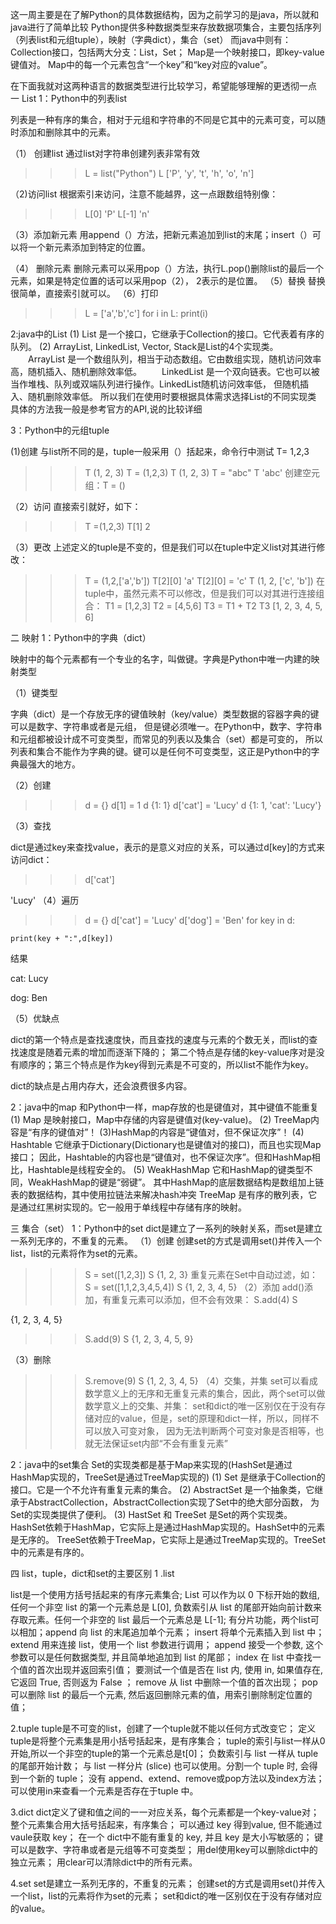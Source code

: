 这一周主要是在了解Python的具体数据结构，因为之前学习的是java，所以就和java进行了简单比较
Python提供多种数据类型来存放数据项集合，主要包括序列（列表list和元组tuple），映射（字典dict），集合（set）
而java中则有：Collection接口，包括两大分支：List，Set； Map是一个映射接口，即key-value键值对。
Map中的每一个元素包含“一个key”和“key对应的value”。

在下面我就对这两种语言的数据类型进行比较学习，希望能够理解的更透彻一点
一 List
1：Python中的列表list

列表是一种有序的集合，相对于元组和字符串的不同是它其中的元素可变，可以随时添加和删除其中的元素。

（1） 创建list
通过list对字符串创建列表非常有效
>>> L = list("Python")
>>> L
['P', 'y', 't', 'h', 'o', 'n']

（2)访问list
根据索引来访问，注意不能越界，这一点跟数组特别像：
>>> L[0]
'P'
>>> L[-1]
'n'

（3）添加新元素
用append（）方法，把新元素追加到list的末尾；insert（）可以将一个新元素添加到特定的位置。

（4） 删除元素
删除元素可以采用pop（）方法，执行L.pop()删除list的最后一个元素，如果是特定位置的话可以采用pop（2），
2表示的是位置。
（5）替换
替换很简单，直接索引就可以。
（6）打印
>>> L = ['a','b','c']
>>> for i in L:
    print(i)   
	
2:java中的List
(1) List 是一个接口，它继承于Collection的接口。它代表着有序的队列。
(2) ArrayList, LinkedList, Vector, Stack是List的4个实现类。
　　ArrayList 是一个数组队列，相当于动态数组。它由数组实现，随机访问效率高，随机插入、随机删除效率低。
　　LinkedList 是一个双向链表。它也可以被当作堆栈、队列或双端队列进行操作。LinkedList随机访问效率低，
    但随机插入、随机删除效率低。
所以我们在使用时要根据具体需求选择List的不同实现类
具体的方法我一般是参考官方的API,说的比较详细

3：Python中的元组tuple

(1)创建
与list所不同的是，tuple一般采用（）括起来，命令行中测试
T= 1,2,3
>>> T
(1, 2, 3)
>>> T = (1,2,3)
>>> T
(1, 2, 3)
>>> T = "abc"
>>> T
'abc'
创建空元组：T = ()

（2）访问
直接索引就好，如下：
>>> T =(1,2,3)
>>> T[1]
2

（3）更改
上述定义的tuple是不变的，但是我们可以在tuple中定义list对其进行修改：
>>> T = (1,2,['a','b'])
>>> T[2][0]
'a'
>>> T[2][0] = 'c'
>>> T
(1, 2, ['c', 'b'])
在tuple中，虽然元素不可以修改，但是我们可以对其进行连接组合：
>>> T1 = [1,2,3]
>>> T2 = [4,5,6]
>>> T3 = T1 + T2
>>> T3
[1, 2, 3, 4, 5, 6]

二 映射
1：Python中的字典（dict）

映射中的每个元素都有一个专业的名字，叫做键。字典是Python中唯一内建的映射类型

（1）键类型

字典（dict）是一个存放无序的键值映射（key/value）类型数据的容器字典的键可以是数字、字符串或者是元组，
但是键必须唯一。在Python中，数字、字符串和元组都被设计成不可变类型，而常见的列表以及集合（set）都是可变的，
所以列表和集合不能作为字典的键。键可以是任何不可变类型，这正是Python中的字典最强大的地方。

（2）创建

>>> d = {}
>>> d[1] = 1
>>> d
{1: 1}
>>> d['cat'] = 'Lucy'
>>> d
{1: 1, 'cat': 'Lucy'}

（3）查找

dict是通过key来查找value，表示的是意义对应的关系，可以通过d[key]的方式来访问dict：

>>> d['cat']

'Lucy'
（4）遍历

>>> d = {}
>>> d['cat'] = 'Lucy'
>>> d['dog'] = 'Ben'
>>> for key in d:

    print(key + ":",d[key])
结果

cat: Lucy

dog: Ben

（5）优缺点

dict的第一个特点是查找速度快，而且查找的速度与元素的个数无关，而list的查找速度是随着元素的增加而逐渐下降的；
第二个特点是存储的key-value序对是没有顺序的；第三个特点是作为key得到元素是不可变的，所以list不能作为key。

dict的缺点是占用内存大，还会浪费很多内容。

2：java中的map
和Python中一样，map存放的也是键值对，其中键值不能重复
(1) Map 是映射接口，Map中存储的内容是键值对(key-value)。
(2) TreeMap内容是“有序的键值对”！
(3)HashMap的内容是“键值对，但不保证次序”！
(4) Hashtable 它继承于Dictionary(Dictionary也是键值对的接口)，而且也实现Map接口；
因此，Hashtable的内容也是“键值对，也不保证次序”。但和HashMap相比，Hashtable是线程安全的。
(5) WeakHashMap 它和HashMap的键类型不同，WeakHashMap的键是“弱键”。
其中HashMap的底层数据结构是数组加上链表的数据结构，其中使用拉链法来解决hash冲突
TreeMap 是有序的散列表，它是通过红黑树实现的。它一般用于单线程中存储有序的映射。

三 集合（set）
1：Python中的set
dict是建立了一系列的映射关系，而set是建立一系列无序的，不重复的元素。
（1）创建
创建set的方式是调用set()并传入一个list，list的元素将作为set的元素。
>>> S = set([1,2,3])
>>> S
{1, 2, 3}
重复元素在Set中自动过滤，如：
>>> S = set([1,1,2,3,4,5,4])
>>> S
{1, 2, 3, 4, 5}
（2）添加
add()添加，有重复元素可以添加，但不会有效果：
>>> S.add(4)
>>> S

{1, 2, 3, 4, 5}

>>> S.add(9)
>>> S
{1, 2, 3, 4, 5, 9}

（3）删除
>>> S.remove(9)
>>> S
{1, 2, 3, 4, 5}
（4）交集，并集
set可以看成数学意义上的无序和无重复元素的集合，因此，两个set可以做数学意义上的交集、并集：
set和dict的唯一区别仅在于没有存储对应的value，但是，set的原理和dict一样，所以，同样不可以放入可变对象，
因为无法判断两个可变对象是否相等，也就无法保证set内部“不会有重复元素”

 2：java中的set集合
 Set的实现类都是基于Map来实现的(HashSet是通过HashMap实现的，TreeSet是通过TreeMap实现的)
(1) Set 是继承于Collection的接口。它是一个不允许有重复元素的集合。
(2) AbstractSet 是一个抽象类，它继承于AbstractCollection，AbstractCollection实现了Set中的绝大部分函数，
为Set的实现类提供了便利。
(3) HastSet 和 TreeSet 是Set的两个实现类。
        HashSet依赖于HashMap，它实际上是通过HashMap实现的。HashSet中的元素是无序的。
        TreeSet依赖于TreeMap，它实际上是通过TreeMap实现的。TreeSet中的元素是有序的。
		
四 list，tuple，dict和set的主要区别
1 .list

list是一个使用方括号括起来的有序元素集合;
List 可以作为以 0 下标开始的数组,任何一个非空 list 的第一个元素总是 L[0],
负数索引从 list 的尾部开始向前计数来存取元素。任何一个非空的 list 最后一个元素总是 L[-1];
有分片功能，两个list可以相加；append 向 list 的末尾追加单个元素；
insert 将单个元素插入到 list 中； 
extend 用来连接 list，使用一个 list 参数进行调用；
append 接受一个参数, 这个参数可以是任何数据类型, 并且简单地追加到 list 的尾部；
index 在 list 中查找一个值的首次出现并返回索引值；
要测试一个值是否在 list 内, 使用 in, 如果值存在, 它返回 True, 否则返为 False ；
remove 从 list 中删除一个值的首次出现；
pop 可以删除 list 的最后一个元素, 然后返回删除元素的值，用索引删除制定位置的值；
 
2.tuple
tuple是不可变的list，创建了一个tuple就不能以任何方式改变它；
定义tuple是将整个元素集是用小括号括起来，是有序集合；
tuple的索引与list一样从0开始,所以一个非空的tuple的第一个元素总是t[0]；
负数索引与 list 一样从 tuple 的尾部开始计数；
与 list 一样分片 (slice) 也可以使用。分割一个 tuple 时, 会得到一个新的 tuple；
没有 append、extend、remove或pop方法以及index方法；
可以使用in来查看一个元素是否存在于tuple 中。

3.dict
dict定义了键和值之间的一一对应关系，每个元素都是一个key-value对；
整个元素集合用大括号括起来，有序集合；
可以通过 key 得到value, 但不能通过vaule获取 key；
在一个 dict中不能有重复的 key, 并且 key 是大小写敏感的；
键可以是数字、字符串或者是元组等不可变类型；
用del使用key可以删除dict中的独立元素； 
用clear可以清除dict中的所有元素。

4.set
set是建立一系列无序的，不重复的元素；
创建set的方式是调用set()并传入一个list，list的元素将作为set的元素；
set和dict的唯一区别仅在于没有存储对应的value。
